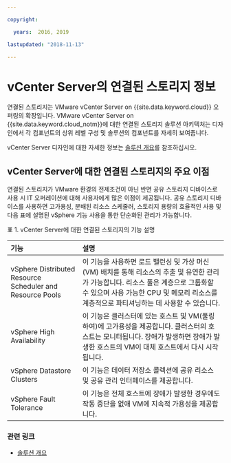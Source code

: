 ```yaml
---

copyright:

  years:  2016, 2019

lastupdated: "2018-11-13"

---
```


# vCenter Server의 연결된 스토리지 정보

연결된 스토리지는 VMware vCenter Server on {{site.data.keyword.cloud}} 오퍼링의 확장입니다. VMware vCenter Server on {{site.data.keyword.cloud_notm}}에 대한 연결된 스토리지 솔루션 아키텍처는 디자인에서 각 컴포넌트의 상위 레벨 구성 및 솔루션의 컴포넌트를 자세히 보여줍니다.

vCenter Server 디자인에 대한 자세한 정보는 [솔루션 개요](../solution/solution_overview.html)를 참조하십시오.

## vCenter Server에 대한 연결된 스토리지의 주요 이점

연결된 스토리지가 VMware 환경의 전제조건이 아닌 반면 공유 스토리지 디바이스로 사용 시 IT 오퍼레이션에 대해 사용자에게 많은 이점이 제공됩니다. 공유 스토리지 디바이스를 사용하면 고가용성, 분배된 리소스 스케줄러, 스토리지 용량의 효율적인 사용 및 다음 표에 설명된 vSphere 기능 사용을 통한 단순화된 관리가 가능합니다.

표 1. vCenter Server에 대한 연결된 스토리지의 기능 설명

|기능 |설명 |
|:------- |:----------- |
| vSphere Distributed Resource Scheduler and Resource Pools | 이 기능을 사용하면 로드 밸런싱 및 가상 머신(VM) 배치를 통해 리소스의 추출 및 유연한 관리가 가능합니다. 리소스 풀은 계층으로 그룹화할 수 있으며 사용 가능한 CPU 및 메모리 리소스를 계층적으로 파티셔닝하는 데 사용할 수 있습니다. |
|vSphere High Availability | 이 기능은 클러스터에 있는 호스트 및 VM(풀링하여)에 고가용성을 제공합니다. 클러스터의 호스트는 모니터됩니다. 장애가 발생하면 장애가 발생한 호스트의 VM이 대체 호스트에서 다시 시작됩니다. |
| vSphere Datastore Clusters | 이 기능은 데이터 저장소 콜렉션에 공유 리소스 및 공유 관리 인터페이스를 제공합니다. |
| vSphere Fault Tolerance | 이 기능은 전체 호스트에 장애가 발생한 경우에도 작동 중단을 없애 VM에 지속적 가용성을 제공합니다. |

### 관련 링크

* [솔루션 개요](../solution/solution_overview.html)
